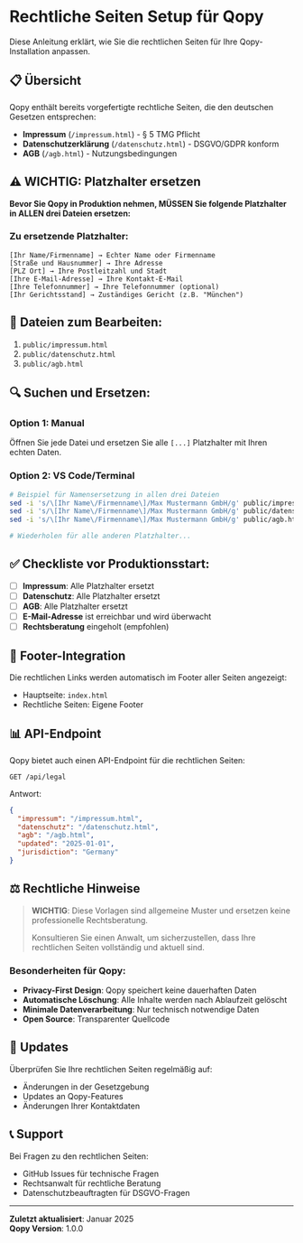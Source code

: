 # Rechtliche Seiten Setup für Qopy

Diese Anleitung erklärt, wie Sie die rechtlichen Seiten für Ihre Qopy-Installation anpassen.

## 📋 Übersicht

Qopy enthält bereits vorgefertigte rechtliche Seiten, die den deutschen Gesetzen entsprechen:

- **Impressum** (`/impressum.html`) - § 5 TMG Pflicht
- **Datenschutzerklärung** (`/datenschutz.html`) - DSGVO/GDPR konform
- **AGB** (`/agb.html`) - Nutzungsbedingungen

## ⚠️ WICHTIG: Platzhalter ersetzen

**Bevor Sie Qopy in Produktion nehmen, MÜSSEN Sie folgende Platzhalter in ALLEN drei Dateien ersetzen:**

### Zu ersetzende Platzhalter:

```
[Ihr Name/Firmenname] → Echter Name oder Firmenname
[Straße und Hausnummer] → Ihre Adresse
[PLZ Ort] → Ihre Postleitzahl und Stadt
[Ihre E-Mail-Adresse] → Ihre Kontakt-E-Mail
[Ihre Telefonnummer] → Ihre Telefonnummer (optional)
[Ihr Gerichtsstand] → Zuständiges Gericht (z.B. "München")
```

## 📁 Dateien zum Bearbeiten:

1. `public/impressum.html`
2. `public/datenschutz.html`
3. `public/agb.html`

## 🔍 Suchen und Ersetzen:

### Option 1: Manual
Öffnen Sie jede Datei und ersetzen Sie alle `[...]` Platzhalter mit Ihren echten Daten.

### Option 2: VS Code/Terminal
```bash
# Beispiel für Namensersetzung in allen drei Dateien
sed -i 's/\[Ihr Name\/Firmenname\]/Max Mustermann GmbH/g' public/impressum.html
sed -i 's/\[Ihr Name\/Firmenname\]/Max Mustermann GmbH/g' public/datenschutz.html
sed -i 's/\[Ihr Name\/Firmenname\]/Max Mustermann GmbH/g' public/agb.html

# Wiederholen für alle anderen Platzhalter...
```

## ✅ Checkliste vor Produktionsstart:

- [ ] **Impressum**: Alle Platzhalter ersetzt
- [ ] **Datenschutz**: Alle Platzhalter ersetzt  
- [ ] **AGB**: Alle Platzhalter ersetzt
- [ ] **E-Mail-Adresse** ist erreichbar und wird überwacht
- [ ] **Rechtsberatung** eingeholt (empfohlen)

## 🔗 Footer-Integration

Die rechtlichen Links werden automatisch im Footer aller Seiten angezeigt:
- Hauptseite: `index.html`
- Rechtliche Seiten: Eigene Footer

## 📊 API-Endpoint

Qopy bietet auch einen API-Endpoint für die rechtlichen Seiten:

```
GET /api/legal
```

Antwort:
```json
{
  "impressum": "/impressum.html",
  "datenschutz": "/datenschutz.html", 
  "agb": "/agb.html",
  "updated": "2025-01-01",
  "jurisdiction": "Germany"
}
```

## ⚖️ Rechtliche Hinweise

> **WICHTIG**: Diese Vorlagen sind allgemeine Muster und ersetzen keine professionelle Rechtsberatung. 
> 
> Konsultieren Sie einen Anwalt, um sicherzustellen, dass Ihre rechtlichen Seiten vollständig und aktuell sind.

### Besonderheiten für Qopy:

- **Privacy-First Design**: Qopy speichert keine dauerhaften Daten
- **Automatische Löschung**: Alle Inhalte werden nach Ablaufzeit gelöscht
- **Minimale Datenverarbeitung**: Nur technisch notwendige Daten
- **Open Source**: Transparenter Quellcode

## 🔄 Updates

Überprüfen Sie Ihre rechtlichen Seiten regelmäßig auf:
- Änderungen in der Gesetzgebung
- Updates an Qopy-Features
- Änderungen Ihrer Kontaktdaten

## 📞 Support

Bei Fragen zu den rechtlichen Seiten:
- GitHub Issues für technische Fragen
- Rechtsanwalt für rechtliche Beratung
- Datenschutzbeauftragten für DSGVO-Fragen

---

**Zuletzt aktualisiert**: Januar 2025  
**Qopy Version**: 1.0.0 